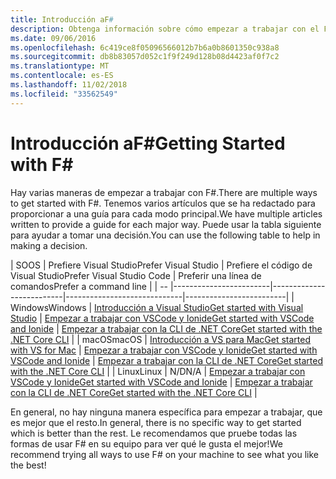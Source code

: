 ```yaml
---
title: Introducción aF#
description: Obtenga información sobre cómo empezar a trabajar con el F# programación lenguajes de. NET.
ms.date: 09/06/2016
ms.openlocfilehash: 6c419ce8f05096566012b7b6a0b8601350c938a8
ms.sourcegitcommit: db8b83057d052c1f9f249d128b08d4423af0f7c2
ms.translationtype: MT
ms.contentlocale: es-ES
ms.lasthandoff: 11/02/2018
ms.locfileid: "33562549"
---
```

# <a name="getting-started-with-f"></a><span data-ttu-id="e4cb2-103">Introducción aF#</span><span class="sxs-lookup"><span data-stu-id="e4cb2-103">Getting Started with F#</span></span> #

<span data-ttu-id="e4cb2-104">Hay varias maneras de empezar a trabajar con F#.</span><span class="sxs-lookup"><span data-stu-id="e4cb2-104">There are multiple ways to get started with F#.</span></span>  <span data-ttu-id="e4cb2-105">Tenemos varios artículos que se ha redactado para proporcionar a una guía para cada modo principal.</span><span class="sxs-lookup"><span data-stu-id="e4cb2-105">We have multiple articles written to provide a guide for each major way.</span></span>  <span data-ttu-id="e4cb2-106">Puede usar la tabla siguiente para ayudar a tomar una decisión.</span><span class="sxs-lookup"><span data-stu-id="e4cb2-106">You can use the following table to help in making a decision.</span></span>

| <span data-ttu-id="e4cb2-107">SO</span><span class="sxs-lookup"><span data-stu-id="e4cb2-107">OS</span></span> | <span data-ttu-id="e4cb2-108">Prefiere Visual Studio</span><span class="sxs-lookup"><span data-stu-id="e4cb2-108">Prefer Visual Studio</span></span> | <span data-ttu-id="e4cb2-109">Prefiere el código de Visual Studio</span><span class="sxs-lookup"><span data-stu-id="e4cb2-109">Prefer Visual Studio Code</span></span> | <span data-ttu-id="e4cb2-110">Preferir una línea de comandos</span><span class="sxs-lookup"><span data-stu-id="e4cb2-110">Prefer a command line</span></span> |
| -- |------------------------|--------------------------|-----------------------------|-------------------------|
| <span data-ttu-id="e4cb2-111">Windows</span><span class="sxs-lookup"><span data-stu-id="e4cb2-111">Windows</span></span> | [<span data-ttu-id="e4cb2-112">Introducción a Visual Studio</span><span class="sxs-lookup"><span data-stu-id="e4cb2-112">Get started with Visual Studio</span></span>](get-started-visual-studio.md) | [<span data-ttu-id="e4cb2-113">Empezar a trabajar con VSCode y Ionide</span><span class="sxs-lookup"><span data-stu-id="e4cb2-113">Get started with VSCode and Ionide</span></span>](get-started-vscode.md) | [<span data-ttu-id="e4cb2-114">Empezar a trabajar con la CLI de .NET Core</span><span class="sxs-lookup"><span data-stu-id="e4cb2-114">Get started with the .NET Core CLI</span></span>](get-started-command-line.md) |
| <span data-ttu-id="e4cb2-115">macOS</span><span class="sxs-lookup"><span data-stu-id="e4cb2-115">macOS</span></span> | [<span data-ttu-id="e4cb2-116">Introducción a VS para Mac</span><span class="sxs-lookup"><span data-stu-id="e4cb2-116">Get started with VS for Mac</span></span>](get-started-with-visual-studio-for-mac.md) | [<span data-ttu-id="e4cb2-117">Empezar a trabajar con VSCode y Ionide</span><span class="sxs-lookup"><span data-stu-id="e4cb2-117">Get started with VSCode and Ionide</span></span>](get-started-vscode.md) | [<span data-ttu-id="e4cb2-118">Empezar a trabajar con la CLI de .NET Core</span><span class="sxs-lookup"><span data-stu-id="e4cb2-118">Get started with the .NET Core CLI</span></span>](get-started-command-line.md) |
| <span data-ttu-id="e4cb2-119">Linux</span><span class="sxs-lookup"><span data-stu-id="e4cb2-119">Linux</span></span> | <span data-ttu-id="e4cb2-120">N/D</span><span class="sxs-lookup"><span data-stu-id="e4cb2-120">N/A</span></span> | [<span data-ttu-id="e4cb2-121">Empezar a trabajar con VSCode y Ionide</span><span class="sxs-lookup"><span data-stu-id="e4cb2-121">Get started with VSCode and Ionide</span></span>](get-started-vscode.md) | [<span data-ttu-id="e4cb2-122">Empezar a trabajar con la CLI de .NET Core</span><span class="sxs-lookup"><span data-stu-id="e4cb2-122">Get started with the .NET Core CLI</span></span>](get-started-command-line.md) |

<span data-ttu-id="e4cb2-123">En general, no hay ninguna manera específica para empezar a trabajar, que es mejor que el resto.</span><span class="sxs-lookup"><span data-stu-id="e4cb2-123">In general, there is no specific way to get started which is better than the rest.</span></span>  <span data-ttu-id="e4cb2-124">Le recomendamos que pruebe todas las formas de usar F# en su equipo para ver qué le gusta el mejor!</span><span class="sxs-lookup"><span data-stu-id="e4cb2-124">We recommend trying all ways to use F# on your machine to see what you like the best!</span></span>
